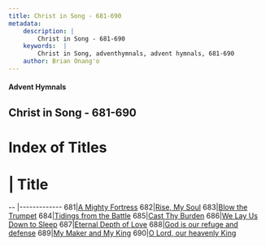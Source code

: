 ```yaml
---
title: Christ in Song - 681-690
metadata:
    description: |
        Christ in Song - 681-690
    keywords:  |
        Christ in Song, adventhymnals, advent hymnals, 681-690
    author: Brian Onang'o
---
```


#### Advent Hymnals
## Christ in Song - 681-690

# Index of Titles
# | Title                        
-- |-------------
681|[A Mighty Fortress](/christ-in-song/CIS/601-700/681-690/A-Mighty-Fortress)
682|[Rise, My Soul](/christ-in-song/CIS/601-700/681-690/Rise,-My-Soul)
683|[Blow the Trumpet](/christ-in-song/CIS/601-700/681-690/Blow-the-Trumpet)
684|[Tidings from the Battle](/christ-in-song/CIS/601-700/681-690/Tidings-from-the-Battle)
685|[Cast Thy Burden](/christ-in-song/CIS/601-700/681-690/Cast-Thy-Burden)
686|[We Lay Us Down to Sleep](/christ-in-song/CIS/601-700/681-690/We-Lay-Us-Down-to-Sleep)
687|[Eternal Depth of Love](/christ-in-song/CIS/601-700/681-690/Eternal-Depth-of-Love)
688|[God is our refuge and defense](/christ-in-song/CIS/601-700/681-690/God-is-our-refuge-and-defense)
689|[My Maker and My King](/christ-in-song/CIS/601-700/681-690/My-Maker-and-My-King)
690|[O Lord, our heavenly King](/christ-in-song/CIS/601-700/681-690/O-Lord,-our-heavenly-King)
